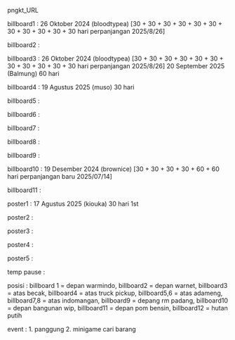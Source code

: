 pngkt_URL


billboard1 : 26 Oktober 2024 (bloodtypea) [30 + 30 + 30 + 30 + 30 + 30 + 30 + 30 + 30 + 30 + 30 hari perpanjangan 2025/8/26]

billboard2 : 

billboard3 : 26 Oktober 2024 (bloodtypea) [30 + 30 + 30 + 30 + 30 + 30 + 30 + 30 + 30 + 30 + 30 hari perpanjangan 2025/8/26]
              20 September 2025 (Balmung) 60 hari

billboard4 :  19 Agustus 2025 (muso) 30 hari

billboard5 :

billboard6 : 

billboard7 : 

billboard8 :

billboard9 : 

billboard10 : 19 Desember 2024 (brownice) [30 + 30 + 30 + 30 + 60 + 60 hari perpanjangan baru 2025/07/14] 

billboard11 : 

poster1 : 17 Agustus 2025 (kiouka) 30 hari 1st

poster2 :

poster3 : 

poster4 :

poster5 : 

temp pause : 

posisi :
billboard 1 = depan warmindo, billboard2 = depan warnet, billboard3 = atas becak, billboard4 = atas truck pickup, billboard5,6 = atas adameng, billboard7,8 = atas indomangan, billboard9 = depang rm padang, billboard10 = depan bangunan wip, billboard11 = depan pom bensin, billboard12 = hutan putih

event : 1. panggung 2. minigame cari barang
